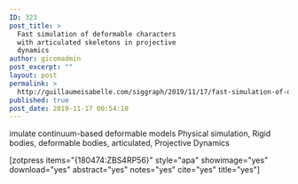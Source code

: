 ```yaml
---
ID: 323
post_title: >
  Fast simulation of deformable characters
  with articulated skeletons in projective
  dynamics
author: gicomadmin
post_excerpt: ""
layout: post
permalink: >
  http://guillaumeisabelle.com/siggraph/2019/11/17/fast-simulation-of-deformable-characters-with-articulated-skeletons-in-projective-dynamics/
published: true
post_date: 2019-11-17 00:54:10
---
```

<!-- wp:paragraph -->

imulate continuum-based deformable models Physical simulation, Rigid bodies, deformable bodies, articulated, Projective Dynamics 

<!-- /wp:paragraph -->

<!-- wp:shortcode --> [zotpress items="{180474:ZBS4RP56}" style="apa" showimage="yes" download="yes" abstract="yes" notes="yes" cite="yes" title="yes"] 

<!-- /wp:shortcode -->